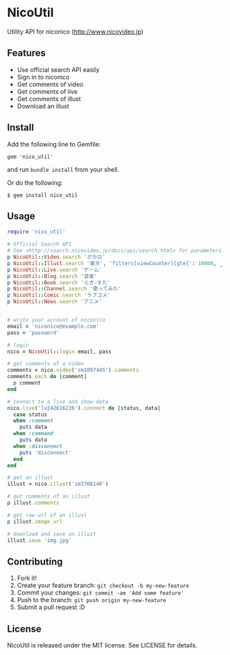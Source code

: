 # NicoUtil

Utility API for niconico (<http://www.nicovideo.jp>)

## Features

* Use official search API easily
* Sign in to niconico
* Get comments of video
* Get comments of live
* Get comments of illust
* Download an illust

## Install

Add the following line to Gemfile:

```
gem 'nico_util'
```

and run `bundle install` from your shell.

Or do the following:

```
$ gem install nico_util
```

## Usage

```ruby
require 'nico_util'

# Official Search API
# See <http://search.nicovideo.jp/docs/api/search.html> for parameters.
p NicoUtil::Video.search 'ボカロ'
p NicoUtil::Illust.search '東方', 'filters[viewCounter][gte]': 10000, _limit: 3
p NicoUtil::Live.search 'ゲーム'
p NicoUtil::Blog.search '音楽'
p NicoUtil::Book.search 'らき☆すた'
p NicoUtil::Channel.search '歌ってみた'
p NicoUtil::Comic.search 'ラブコメ'
p NicoUtil::News.search 'アニメ'


# write your account of niconico
email = 'niconico@example.com'
pass = 'password'

# login
nico = NicoUtil::login email, pass

# get comments of a video
comments = nico.video('sm1097445').comments
comments.each do |comment|
  p comment
end

# connect to a live and show data
nico.live('lv242616226').connect do |status, data|
  case status
  when :comment
    puts data
  when :command
    puts data
  when :disconnect
    puts 'disconnect'
  end
end

# get an illust
illust = nico.illust('im3768140')

# get comments of an illust
p illust.comments

# get raw url of an illust
p illust.image_url

# download and save an illust
illust.save 'img.jpg'
```

## Contributing

1. Fork it!
2. Create your feature branch: `git checkout -b my-new-feature`
3. Commit your changes: `git commit -am 'Add some feature'`
4. Push to the branch: `git push origin my-new-feature`
5. Submit a pull request :D

## License

NicoUtil is released under the MIT license. See LICENSE for details.
